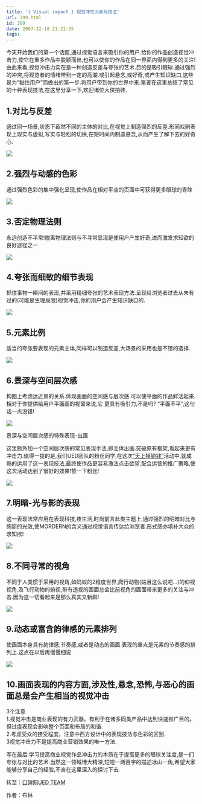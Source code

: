 ```yaml
---
title: '{ Visual impact } 视觉冲击力表现技法'
url: 399.html
id: 399
date: 2007-12-18 21:21:55
tags:
---
```


今天开始我们的第一个话题,通过视觉语言来吸引你的用户.给你的作品创造视觉冲击力,使它在重多作品中脱颖而出,也可以使你的作品在同一界面内得到更多的关注!由此来看,视觉冲击力实在是一种创造反差与夸张的艺术.目的是吸引眼球.通过强烈的冲突,将观览者的情绪带到一定的高潮.或引起悬念,或好奇,或产生知识缺口,这些是为”黏住用户”而做出的第一步.将用户带到你的世界中来.笔者在这里总结了常见的十种表现技法,在这里分享一下,欢迎诸位大侠拍砖.

  

1.对比与反差
-------

通过同一场景,状态下截然不同的主体的对比,在视觉上制造强烈的反差.形同戏剧表现上现实与虚拟,写实与轻松的切换,在短时间内制造悬念,从而产生了解下去的好奇心.

![](http://iblog.koubei.com/attachments/2007/12/18/4292845_200712180921251.jpg)

  

2.强烈与动感的色彩
----------

通过强烈色彩的集中强化呈现,使作品在相对平淡的页面中可获得更多眼球的青睐

![](http://iblog.koubei.com/attachments/2007/12/18/4292845_200712180921252.jpg) 

  

3.否定物理法则
--------

永远创造不平常!脱离物理法则与不寻常显现是使用户产生好奇,进而激发求知欲的良好途径之一

![](http://iblog.koubei.com/attachments/2007/12/18/4292845_200712180921253.jpg)

  

4.夸张而细致的细节表现
------------

抓住事物一瞬间的表现,并采用精细夸张的艺术表现方法.呈现给浏览者过去从未有过的(可能是生理局限)视觉冲击,你的用户会产生知识缺口的.

![](http://iblog.koubei.com/attachments/2007/12/18/4292845_200712180921254.jpg)

  

5.元素比例
------

适当的夸张要表现的元素主体,同样可以制造反差,大场景的采用也是不错的选择.

![](http://iblog.koubei.com/attachments/2007/12/18/4292845_200712180921255.jpg)

  

6.景深与空间层次感
----------

构图上考虑远近景的关系.体现画面的空间感与层次感.可以使平面的作品鲜活起来.相对于你提供给用户平面画的视窗来说,它 更具有吸引力,不是吗? “平面不平”,这句话一点没错!

![](http://iblog.koubei.com/attachments/2007/12/18/4292845_200712180943151.jpg)

景深与空间层次感的特殊表现-出画

这里额外加一个空间层次感的常见表现手法,即主体出画.突破原有框架,看起来更有冲击力.值得一提的是,我们UED团队的粉丝同学,在这次[“天上掉铜钱”](http://hangzhou.koubei.com/fang/activity/fangxunbaoindex.html)活动中,就成熟的运用了这一表现技法,最终使作品更容易激法点击欲望,配合运营的推广策略,使这次活动达到了很好的效果!赞一下粉丝!

![](http://iblog.koubei.com/attachments/2007/12/18/4292845_200712180943152.jpg)

  

7.明暗-光与影的表现
-----------

这一表现法常应用在表现科技,夜生活,时尚前言此类主题上,通过强烈的明暗对比与绚丽的光效,使MORDERN的含义通过视觉语言传达给浏览者.形式感亦填补大众的求知欲!

![](http://iblog.koubei.com/attachments/2007/12/18/4292845_200712180921471.jpg)

  

8.不同寻常的视角
---------

不同于人类惯于采用的视角,如蚂蚁的2维度世界,爬行动物(姑且这么说吧…)的仰视视角,及飞行动物的俯视,带有透视的画面总会比前视角的画面带来更多的关注与冲击.因为这一切看起来是那么真实又新鲜!

![](http://iblog.koubei.com/attachments/2007/12/18/4292845_200712180921472.jpg)

  

9.动态或富含韵律感的元素排列
---------------

使画面本身具有韵律感,节奏感,或者是动态的画面.表现的重点是元素的节奏感的排列上.这点在以后再慢慢细说

![](http://iblog.koubei.com/attachments/2007/12/18/4292845_200712180921473.jpg)

  

10.画面表现的内容方面,涉及性,悬念,恐怖,与恶心的画面总是会产生相当的视觉冲击
-----------------------------------------

3个注意  
1.视觉冲击是商业表现的有力武器。有利于在诸多同类产品中达到快速推广目的。但过度表现会影响整个页面和布局的和谐.  
2.考虑受众的接受程度，注意中西方设计中的表现技法与色彩的区别.  
3视觉冲击力不是提高商业营销效果的唯一方法.

写在最后:学习提高商业视觉作品冲击力的本质在于提高更多的眼球关注度,是一们夸张与对比的艺术.当然这一领域博大精深,短短一两百字的描述冰山一角,希望大家能够分享自己的经验,不吝在这里深入的探讨下去.

转至：[口碑网UED TEAM](http://ued.koubei.com/2007/12/18/%e5%a6%82%e4%bd%95%e4%bd%bf%e4%bd%a0%e7%9a%84%e5%95%86%e4%b8%9a%e8%ae%be%e8%ae%a1%e4%bd%9c%e5%93%81%e5%af%8c%e6%9c%89%e8%a7%86%e8%a7%89%e5%86%b2%e5%87%bb%e5%8a%9b-10%e4%b8%aa%e6%8a%80%e6%b3%95/)

作者：布林